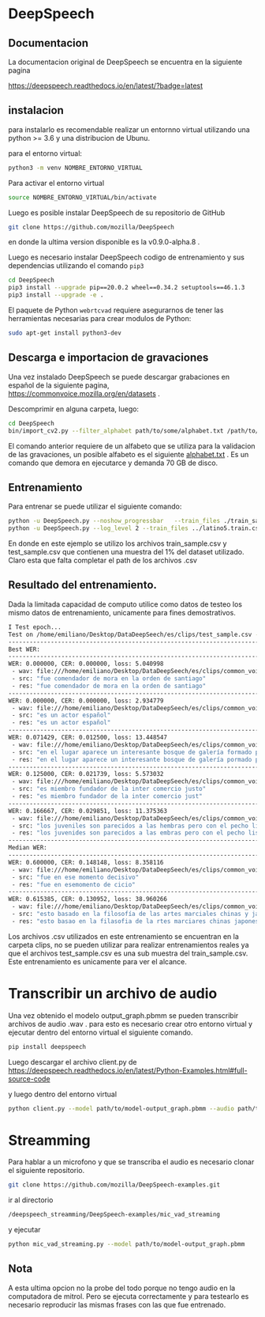 # DeepSpeech

## Documentacion

La documentacion original de DeepSpeech se encuentra en la siguiente pagina

https://deepspeech.readthedocs.io/en/latest/?badge=latest

## instalacion

para instalarlo es recomendable realizar un entornno virtual utilizando una python >= 3.6 y una distribucion de Ubunu. 

para el entorno virtual:
```bash
python3 -m venv NOMBRE_ENTORNO_VIRTUAL
```
Para activar el entorno virtual
```bash
source NOMBRE_ENTORNO_VIRTUAL/bin/activate
```

Luego es posible instalar DeepSpeech de su repositorio de GitHub 

```bash
git clone https://github.com/mozilla/DeepSpeech
```
en donde la ultima version disponible es la v0.9.0-alpha.8 .

Luego es necesario instalar DeepSpeech codigo de entrenamiento y sus dependencias utilizando el comando ```pip3```

```bash
cd DeepSpeech
pip3 install --upgrade pip==20.0.2 wheel==0.34.2 setuptools==46.1.3
pip3 install --upgrade -e .
```

El paquete de Python ```webrtcvad``` requiere asegurarnos de tener las herramientas necesarias para crear modulos de Python:

```bash
sudo apt-get install python3-dev
```

## Descarga e importacion de gravaciones

Una vez instalado DeepSpeech se puede descargar grabaciones en español de la siguiente pagina, https://commonvoice.mozilla.org/en/datasets . 

Descomprimir en alguna carpeta, luego:

```bash
cd DeepSpeech
bin/import_cv2.py --filter_alphabet path/to/some/alphabet.txt /path/to/extracted/language/archive
```

El comando anterior requiere de un alfabeto que se utiliza para la validacion de las gravaciones, un posible alfabeto es el siguiente [alphabet.txt](./alphabet.txt) . Es un comando que demora en ejecutarce y demanda 70 GB de disco. 

## Entrenamiento


Para entrenar se puede utilizar el siguiente comando:
```bash
python -u DeepSpeech.py --noshow_progressbar   --train_files ./train_sample.csv   --test_files ./test_sample.csv   --train_batch_size 50   --test_batch_size 50   --n_hidden 100   --epochs 200   --checkpoint_dir ./cheeckpoints   --export_dir ./model
python -u DeepSpeech.py --log_level 2 --train_files ../latino5.train.csv --test_files ../latino5.test.csv --audio_sample_rate 8000 --feature_win_len 24 --feature_win_step 10  --train_batch_size 200 --test_batch_size 100 --n_hidden 50 --epochs 20 --checkpoint_dir ../tmp --export_dir ../models
```

En donde en este ejemplo se utilizo los archivos train_sample.csv y test_sample.csv que contienen una muestra del 1% del dataset utilizado. Claro esta que falta completar el path de los archivos .csv

## Resultado del entrenamiento. 

Dada la limitada capacidad de computo utilice como datos de testeo los mismo datos de entrenamiento, unicamente para fines demostrativos. 

```bash
I Test epoch...
Test on /home/emiliano/Desktop/DataDeepSeech/es/clips/test_sample.csv - WER: 0.579971, CER: 0.155340, loss: 27.475317
--------------------------------------------------------------------------------
Best WER: 
--------------------------------------------------------------------------------
WER: 0.000000, CER: 0.000000, loss: 5.040998
 - wav: file:///home/emiliano/Desktop/DataDeepSeech/es/clips/common_voice_es_20078239.wav
 - src: "fue comendador de mora en la orden de santiago"
 - res: "fue comendador de mora en la orden de santiago"
--------------------------------------------------------------------------------
WER: 0.000000, CER: 0.000000, loss: 2.934779
 - wav: file:///home/emiliano/Desktop/DataDeepSeech/es/clips/common_voice_es_19195403.wav
 - src: "es un actor español"
 - res: "es un actor español"
--------------------------------------------------------------------------------
WER: 0.071429, CER: 0.012500, loss: 13.448547
 - wav: file:///home/emiliano/Desktop/DataDeepSeech/es/clips/common_voice_es_20234332.wav
 - src: "en el lugar aparece un interesante bosque de galería formado por chopos y sauces"
 - res: "en el lugar aparece un interesante bosque de galería pormado por chopos y sauces"
--------------------------------------------------------------------------------
WER: 0.125000, CER: 0.021739, loss: 5.573032
 - wav: file:///home/emiliano/Desktop/DataDeepSeech/es/clips/common_voice_es_19446782.wav
 - src: "es miembro fundador de la inter comercio justo"
 - res: "es miembro fundador de la inter comercio just"
--------------------------------------------------------------------------------
WER: 0.166667, CER: 0.029851, loss: 11.375363
 - wav: file:///home/emiliano/Desktop/DataDeepSeech/es/clips/common_voice_es_19710369.wav
 - src: "los juveniles son parecidos a las hembras pero con el pecho listado"
 - res: "los juvenides son parecidos a las embras pero con el pecho listado"
--------------------------------------------------------------------------------
Median WER: 
--------------------------------------------------------------------------------
WER: 0.600000, CER: 0.148148, loss: 8.358116
 - wav: file:///home/emiliano/Desktop/DataDeepSeech/es/clips/common_voice_es_20288396.wav
 - src: "fue en ese momento decisivo"
 - res: "fue en esemomento de cicio"
--------------------------------------------------------------------------------
WER: 0.615385, CER: 0.130952, loss: 38.960266
 - wav: file:///home/emiliano/Desktop/DataDeepSeech/es/clips/common_voice_es_20723052.wav
 - src: "esto basado en la filosofía de las artes marciales chinas y japonesas principalmente"
 - res: "esto basao en la filasofia de la rtes marciares chinas japonesa pricipamente"
```

Los archivos .csv utilizados en este entrenamiento se encuentran en la carpeta clips, no se pueden utilizar para realizar entrenamientos reales ya que el archivos test_sample.csv es una sub muestra del train_sample.csv. Este entrenamiento es unicamente para ver el alcance. 


# Transcribir un archivo de audio
Una vez obtenido el modelo output_graph.pbmm se pueden transcribir archivos de audio .wav . para esto es necesario crear otro entorno virtual y ejecutar dentro del entorno virtual el siguiente comando. 
```bash
pip install deepspeech
```

Luego descargar el archivo client.py de https://deepspeech.readthedocs.io/en/latest/Python-Examples.html#full-source-code 

y luego dentro del entorno virtual 
```bash
python client.py --model path/to/model-output_graph.pbmm --audio path/to/audio.wav
```

# Streamming
Para hablar a un microfono y que se transcriba el audio es necesario clonar el siguiente repositorio.
```bash
git clone https://github.com/mozilla/DeepSpeech-examples.git
```
ir al directorio
```bash
/deepspeech_streamming/DeepSpeech-examples/mic_vad_streaming
```

y ejecutar
```bash
python mic_vad_streaming.py --model path/to/model-output_graph.pbmm
```
## Nota
A esta ultima opcion no la probe del todo porque no tengo audio en la computadora de mitrol. Pero se ejecuta correctamente y para testearlo es necesario reproducir las mismas frases con las que fue entrenado. 









